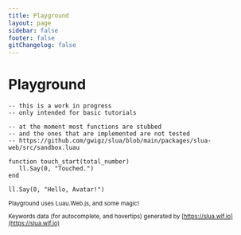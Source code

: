 ```yaml
---
title: Playground
layout: page
sidebar: false
footer: false
gitChangelog: false
---
```


<div class="relative mx-8 my-7 flex flex-col gap-3 [&>h1]:text-xl">

# Playground <Badge class="absolute right-0" type="info" text="work in progress" />

<SLuaRepl class="min-h-[calc(100vh-13.5rem)]" storage-key="playground">

```luau
-- this is a work in progress
-- only intended for basic tutorials

-- at the moment most functions are stubbed
-- and the ones that are implemented are not tested
-- https://github.com/gwigz/slua/blob/main/packages/slua-web/src/sandbox.luau

function touch_start(total_number)
   ll.Say(0, "Touched.")
end

ll.Say(0, "Hello, Avatar!")
```

</SLuaRepl>

<small class="text-sm text-muted-foreground [&_a]:underline [&_a]:hover:text-primary-foreground">

Playground uses Luau.Web.js, and some magic!

Keywords data (for autocomplete, and hovertips) generated by [https://slua.wlf.io](https://slua.wlf.io)

</small>

</div>
